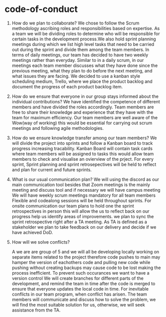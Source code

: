 # code-of-conduct
1. How do we plan to collaborate?
    We chose to follow the Scrum methodology ascribing roles and responsibilities based on expertise. As a team we will be dividing roles to determine who will be responsible for certain tasks in the development process.We also hold sprint planning meetings during which we list high level tasks that need to be carried out during the sprint and divide them among the team members. In terms of daily meetings, our team has decided to have two weekly meetings rather than everyday. Similar to in a daily scrum, in our meetings each team member discusses what they have done since the previous meeting, what they plan to do before the next meeting, and what issues they are facing. We decided to use a kanban style scheduling medium, Trello, where we place the product backlog and document the progress of each product backlog item.

2. How do we ensure that everyone in our group stays informed about the individual contributions?
    We have identified the competence of different members and have divided the roles accordingly. Team members are free to share their knowledge and experience that they have with the team for maximum efficiency. Our team members are well aware of the Wow(way of working) this would be essential for carrying out scrum meetings and following agile methodologies.

3. How do we ensure knowledge transfer among our team members?
    We will divide the project into sprints and follow a Kanban board to track progress increasing tracability. Kanban Board will contain task cards where team members will be assigned to tasks this would allow team members to check and visualise an ovierview of the prject. For every sprint, Sprint planning and sprint retrosepectives will be held to reflect and plan for current and future sprints.
    

4. What is our usual communication plan?
    We will using the discord as our main communication tool
    besides that Zoom meetings is the mainly meeting and discuss tool
    and if necessary we will have campus meeting
    We will have weekly scrum meetings mandatory for all team members
    Flexible and codealong sessions will be held throughout sprints.
    For onsite communication our team plans to hold one the sprint 
    retrospectives in person this will allow the us to reflect back on our 
    progress help us identify areas of improvements. we plan to sync the 
    sprint retrospective right after a TA meeting. As TA is defined as a 
    stakeholder we plan to take feedback on our delivery and decide if we 
    have achieved DoD.
    
    
5. How will we solve conflicts?

    A we are are group of 5 and we will all be developing locally working 
    on separate items related to the project therefore code pushes to main 
    may hamper the version of eachothers code and pulling new code while 
    pushing without creating backups may cause code to be lost making the 
    process inefficient. To prevent such occurances we want to have a 
    version control We will create branches for different parts of the 
    development, and remind the team in time after the code is merged to 
    ensure that everyone updates the local code in time.
    For inevitable conflicts in our team program, when conflict has arisen. 
    The team members will communicate and discuss how to solve the problem, 
    we will find the most suitable solution for us, otherwise, we will seek 
    assistance from the TA.